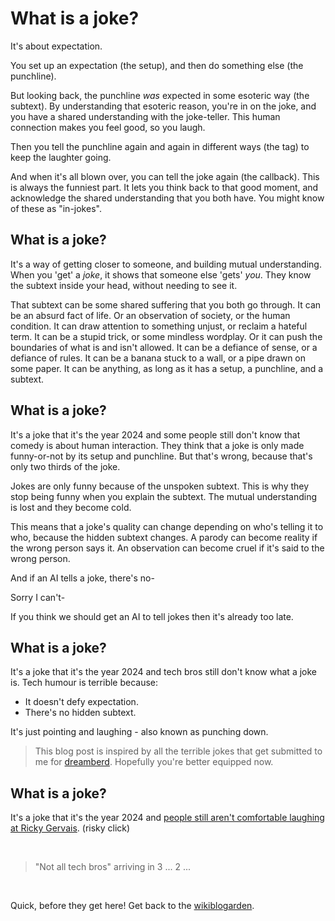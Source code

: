 # What is a joke?

It's about expectation.

You set up an expectation (the setup), and then do something else (the punchline).

But looking back, the punchline *was* expected in some esoteric way (the subtext). By understanding that esoteric reason, you're in on the joke, and you have a shared understanding with the joke-teller. This human connection makes you feel good, so you laugh.

Then you tell the punchline again and again in different ways (the tag) to keep the laughter going.

And when it's all blown over, you can tell the joke again (the callback). This is always the funniest part. It lets you think back to that good moment, and acknowledge the shared understanding that you both have. You might know of these as "in-jokes".

## What is a joke?

It's a way of getting closer to someone, and building mutual understanding. When you 'get' a *joke*, it shows that someone else 'gets' *you*. They know the subtext inside your head, without needing to see it.

That subtext can be some shared suffering that you both go through. It can be an absurd fact of life. Or an observation of society, or the human condition. It can draw attention to something unjust, or reclaim a hateful term. It can be a stupid trick, or some mindless wordplay. Or it can push the boundaries of what is and isn't allowed. It can be a defiance of sense, or a defiance of rules. It can be a banana stuck to a wall, or a pipe drawn on some paper. It can be anything, as long as it has a setup, a punchline, and a subtext.

## What is a joke?

It's a joke that it's the year 2024 and some people still don't know that comedy is about human interaction. They think that a joke is only made funny-or-not by its setup and punchline. But that's wrong, because that's only two thirds of the joke.

Jokes are only funny because of the unspoken subtext. This is why they stop being funny when you explain the subtext. The mutual understanding is lost and they become cold.

This means that a joke's quality can change depending on who's telling it to who, because the hidden subtext changes. A parody can become reality if the wrong person says it. An observation can become cruel if it's said to the wrong person.

And if an AI tells a joke, there's no- 

Sorry I can't-

If you think we should get an AI to tell jokes then it's already too late.

## What is a joke?

It's a joke that it's the year 2024 and tech bros still don't know what a joke is. Tech humour is terrible because:

- It doesn't defy expectation.
- There's no hidden subtext.

It's just pointing and laughing - also known as punching down.

> This blog post is inspired by all the terrible jokes that get submitted to me for [dreamberd](https://github.com/todepond/dreamberd). Hopefully you're better equipped now.

## What is a joke?

It's a joke that it's the year 2024 and [people still aren't comfortable laughing at Ricky Gervais](https://youtu.be/adh0KGmgmQw?si=6hELtUy_KEKn1yet). (risky click)

<br>

> "Not all tech bros" arriving in 3 ... 2 ...

<br>

Quick, before they get here! Get back to the [wikiblogarden](/wikiblogarden).

